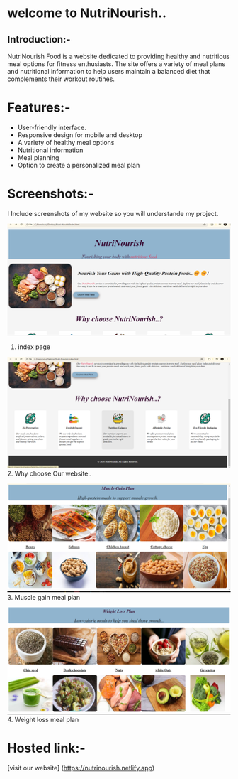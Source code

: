 # welcome to NutriNourish..

## Introduction:-

NutriNourish Food is a website dedicated to providing healthy and nutritious meal options for fitness enthusiasts. The site offers a variety of meal plans and nutritional information to help users maintain a balanced diet that complements their workout routines.

# Features:-

- User-friendly interface.
- Responsive design for mobile and desktop
 - A variety of healthy meal options
- Nutritional information 
 - Meal planning 
- Option to create a personalized meal plan

# Screenshots:-
 I Include screenshots of my  website  so you will understande my project.


  ![screenshots](./images/Screenshots/img1.png)
1. index page


![screenshots](./images/Screenshots/img2.png)
2. Why choose Our website..


![screenshots](./images/Screenshots/img3.png)
3. Muscle gain meal plan


![screenshots](./images/Screenshots/img4.png)
4. Weight loss meal plan

# Hosted link:-
[visit our website]
(https://nutrinourish.netlify.app)